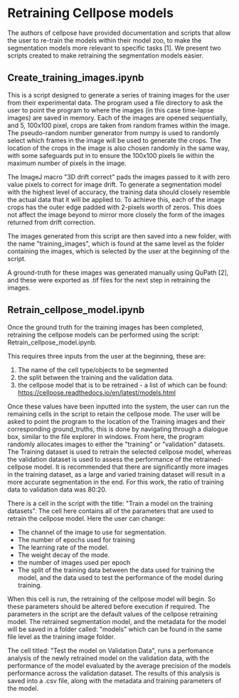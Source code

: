 # Retraining Cellpose models

The authors of cellpose have provided documentation and scripts that allow the user to re-train the models within their model zoo, to make the segmentation models more relevant to specific tasks [1]. We present two scripts created to make retraining the segmentation models easier. 

## Create_training_images.ipynb
This is a script designed to generate a series of training images for the user from their experimental data. The program used a file directory to ask the user to point the program to where the images (in this case time-lapse images) are saved in memory. Each of the images are opened sequentially, and 5, 100x100 pixel, crops are taken from random frames within the image. The pseudo-random number generator from numpy is used to randomly select which frames in the image will be used to generate the crops. The location of the crops in the image is also chosen randomly in the same way, with some safeguards put in to ensure the 100x100 pixels lie within the maximum number of pixels in the image. 

The ImageJ macro "3D drift correct" pads the images passed to it with zero value pixels to correct for image drift. To generate a segmentation model with the highest level of accuracy, the training data should closely resemble the actual data that it will be applied to. To achieve this, each of the image crops has the outer edge padded with 2-pixels worth of zeros. This does not affect the image beyond to mirror more closely the form of the images returned from drift correction.  

The images generated from this script are then saved into a new folder, with the name "training_images", which is found at the same level as the folder containing the images, which is selected by the user at the beginning of the script. 

A ground-truth for these images was generated manually using QuPath [2], and these were exported as .tif files for the next step in retraining the images. 


## Retrain_cellpose_model.ipynb
Once the ground truth for the training images has been completed, retraining the cellpose models can be performed using the script: Retrain_cellpose_model.ipynb. 

This requires three inputs from the user at the beginning, these are: 
  1. The name of the cell type/objects to be segmented
  2. the split between the training and the validation data.
  3. the cellpose model that is to be retrained - a list of which can be found: https://cellpose.readthedocs.io/en/latest/models.html 

Once these values have been inputted into the system, the user can run the remaining cells in the script to retain the cellpose mode. The user will be asked to point the program to the location of the Training images and their corresponding ground_truths, this is done by navigating through a dialogue box, similar to the file explorer in windows. From here, the program randomly allocates images to either the "training" or "validation" datasets. The Training dataset is used to retrain the selected cellpose model, whereas the validation dataset is used to assess the performance of the retrained-cellpose model. It is recommended that there are significantly more images in the training dataset, as a large and varied training dataset will result in a more accurate segmentation in the end. For this work, the ratio of training data to validation data was 80:20. 

There is a cell in the script with the title: "Train a model on the training datasets". 
The cell here contains all of the parameters that are used to retrain the cellpose model. Here the user can change: 
  - The channel of the image to use for segmentation.
  - The number of epochs used for training
  - The learning rate of the model.
  - The weight decay of the mode.
  - the number of images used per epoch
  - The split of the training data between the data used for training the model, and the data used to test the performance of the model during training.

When this cell is run, the retraining of the cellpose model will begin. So these parameters should be altered before execution if required. The parameters in the script are the default values of the cellpose retraining model. The retrained segmentation model, and the metadata for the model will be saved in a folder called: "models" which can be found in the same file level as the training image folder. 

The cell titled: "Test the model on Validation Data", runs a perfomance analysis of the newly retrained model on the validation data, with the performance of the model evaluated by the average precision of the models performance across the validation dataset. The results of this analysis is saved into a .csv file, along with the metadata and training parameters of the model. 
